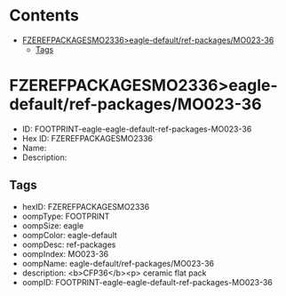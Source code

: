 



Contents
========

* [FZEREFPACKAGESMO2336>eagle-default/ref-packages/MO023-36](#fzerefpackagesmo2336eagle-defaultref-packagesmo023-36)
	* [Tags](#tags)

# FZEREFPACKAGESMO2336>eagle-default/ref-packages/MO023-36

- ID: FOOTPRINT-eagle-eagle-default-ref-packages-MO023-36
- Hex ID: FZEREFPACKAGESMO2336
- Name: 
- Description: 

## Tags

- hexID: FZEREFPACKAGESMO2336
- oompType: FOOTPRINT
- oompSize: eagle
- oompColor: eagle-default
- oompDesc: ref-packages
- oompIndex: MO023-36
- oompName: eagle-default/ref-packages/MO023-36
- description: &lt;b&gt;CFP36&lt;/b&gt;&lt;p&gt;&#xD;
ceramic flat pack
- oompID: FOOTPRINT-eagle-eagle-default-ref-packages-MO023-36
